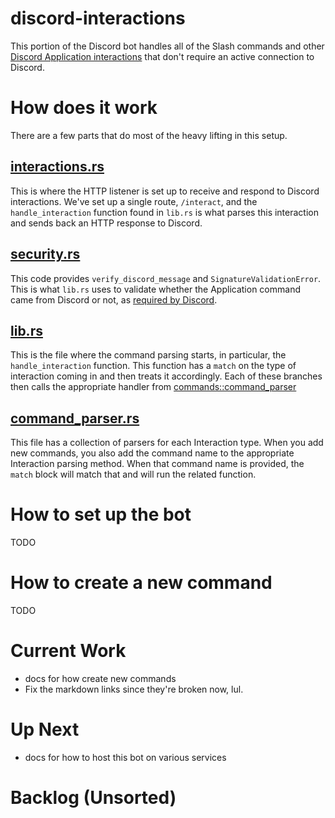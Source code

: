 # discord-interactions
This portion of the Discord bot handles all of the Slash commands and other [Discord Application interactions](https://discord.com/developers/docs/interactions/application-commands) that don't require an active connection to Discord.

# How does it work
There are a few parts that do most of the heavy lifting in this setup.

## [interactions.rs](discordbot-rust/discord-interactions/src/bin/interactions.rs)
This is where the HTTP listener is set up to receive and respond to Discord interactions. We've set up a single route, `/interact`, and the `handle_interaction` function found in `lib.rs` is what parses this interaction and sends back an HTTP response to Discord.

## [security.rs](discordbot-rust/discord-interactions/src/security.rs)
This code provides `verify_discord_message` and `SignatureValidationError`. This is what `lib.rs` uses to validate whether the Application command came from Discord or not, as [required by Discord](https://discord.com/developers/docs/interactions/receiving-and-responding#security-and-authorization).

## [lib.rs](discordbot-rust/discord-interactions/src/lib.rs)
This is the file where the command parsing starts, in particular, the `handle_interaction` function. This function has a `match` on the type of interaction coming in and then treats it accordingly. Each of these branches then calls the appropriate handler from [commands::command_parser](discordbot-rust/discord-interactions/src/commands/command_parser.rs)

## [command_parser.rs](discordbot-rust/discord-interactions/src/commands/command_parser.rs)
This file has a collection of parsers for each Interaction type. When you add new commands, you also add the command name to the appropriate Interaction parsing method. When that command name is provided, the `match` block will match that and will run the related function.

# How to set up the bot
TODO

# How to create a new command
TODO

# Current Work
* docs for how create new commands
* Fix the markdown links since they're broken now, lul.

# Up Next
* docs for how to host this bot on various services

# Backlog (Unsorted)
